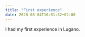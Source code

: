 ```yaml
---
title: "First experience"
date: 2020-08-04T16:51:32+02:00
---
```


I had my first experience in Lugano.

